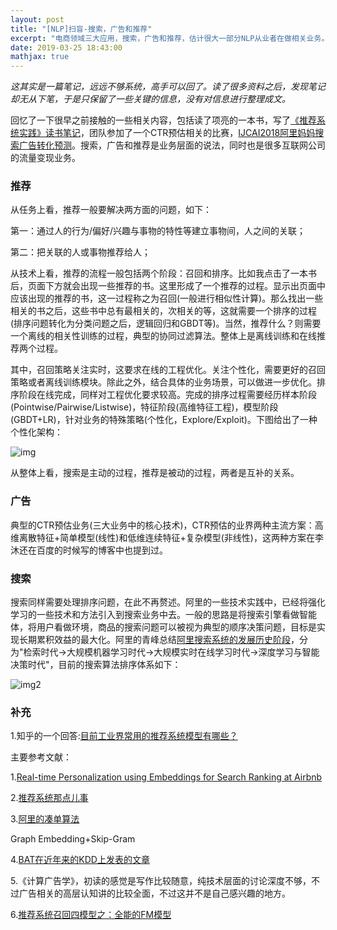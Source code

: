 ```yaml
---
layout: post
title: "[NLP]扫盲-搜索，广告和推荐"
excerpt: "电商领域三大应用，搜索，广告和推荐，估计很大一部分NLP从业者在做相关业务。因此，有必要给自己扫个盲。"
date: 2019-03-25 18:43:00
mathjax: true
---
```


<script type="text/javascript" src="http://cdn.mathjax.org/mathjax/latest/MathJax.js?config=default"></script>

_这其实是一篇笔记，远远不够系统，高手可以回了。读了很多资料之后，发现笔记却无从下笔，于是只保留了一些关键的信息，没有对信息进行整理成文。_

回忆了一下很早之前接触的一些相关内容，包括读了项亮的一本书，写了[《推荐系统实践》读书笔记](https://zhpmatrix.github.io/2018/06/25/recsys-rethinking/)，团队参加了一个CTR预估相关的比赛，[IJCAI2018阿里妈妈搜索广告转化预测](https://zhpmatrix.github.io/2018/06/18/alimama-ctr/)。搜索，广告和推荐是业务层面的说法，同时也是很多互联网公司的流量变现业务。

### 推荐

从任务上看，推荐一般要解决两方面的问题，如下：

第一：通过人的行为/偏好/兴趣与事物的特性等建立事物间，人之间的关联；

第二：把关联的人或事物推荐给人；

从技术上看，推荐的流程一般包括两个阶段：召回和排序。比如我点击了一本书后，页面下方就会出现一些推荐的书。这里形成了一个推荐的过程。显示出页面中应该出现的推荐的书，这一过程称之为召回(一般进行相似性计算)。那么找出一些相关的书之后，这些书中总有最相关的，次相关的等，这就需要一个排序的过程(排序问题转化为分类问题之后，逻辑回归和GBDT等)。当然，推荐什么？则需要一个离线的相关性训练的过程，典型的协同过滤算法。整体上是离线训练和在线推荐两个过程。

其中，召回策略关注实时，这要求在线的工程优化。关注个性化，需要更好的召回策略或者离线训练模块。除此之外，结合具体的业务场景，可以做进一步优化。排序阶段在线完成，同样对工程优化要求较高。完成的排序过程需要经历样本阶段(Pointwise/Pairwise/Listwise)，特征阶段(高维特征工程)，模型阶段(GBDT+LR)，针对业务的特殊策略(个性化，Explore/Exploit)。下图给出了一种个性化架构：

![img](http://wx1.sinaimg.cn/mw690/aba7d18bgy1g1f52temuaj20hs0g0n0g.jpg)

从整体上看，搜索是主动的过程，推荐是被动的过程，两者是互补的关系。

### 广告

典型的CTR预估业务(三大业务中的核心技术)，CTR预估的业界两种主流方案：高维离散特征+简单模型(线性)和低维连续特征+复杂模型(非线性)，这两种方案在李沐还在百度的时候写的博客中也提到过。

### 搜索

搜索同样需要处理排序问题，在此不再赘述。阿里的一些技术实践中，已经将强化学习的一些技术和方法引入到搜索业务中去。一般的思路是将搜索引擎看做智能体，将用户看做环境，商品的搜索问题可以被视为典型的顺序决策问题，目标是实现长期累积效益的最大化。阿里的青峰总结[阿里搜索系统的发展历史阶段](https://102.alibaba.com/detail?id=189)，分为"检索时代->大规模机器学习时代->大规模实时在线学习时代->深度学习与智能决策时代"，目前的搜索算法排序体系如下：

![img2](http://5b0988e595225.cdn.sohucs.com/images/20180930/997b10504211420ba5bfb1f6a8964fb5.jpeg)

### 补充

1.知乎的一个回答:[目前工业界常用的推荐系统模型有哪些？](https://www.zhihu.com/question/314773668)


主要参考文献：

1.[Real-time Personalization using Embeddings for Search Ranking at Airbnb](https://www.kdd.org/kdd2018/accepted-papers/view/real-time-personalization-using-embeddings-for-search-ranking-at-airbnb)

2.[推荐系统那点儿事](https://blog.csdn.net/xingoo_/article/details/86143465)

3.[阿里的凑单算法](https://mp.weixin.qq.com/s/diIzbc0tpCW4xhbIQu8mCw?)

Graph Embedding+Skip-Gram

4.[BAT在近年来的KDD上发表的文章](https://www.jiqizhixin.com/articles/2018-12-28-12)

5.《计算广告学》，初读的感觉是写作比较随意，纯技术层面的讨论深度不够，不过广告相关的高层认知讲的比较全面，不过这并不是自己感兴趣的地方。

6.[推荐系统召回四模型之：全能的FM模型](https://zhuanlan.zhihu.com/p/58160982)


















